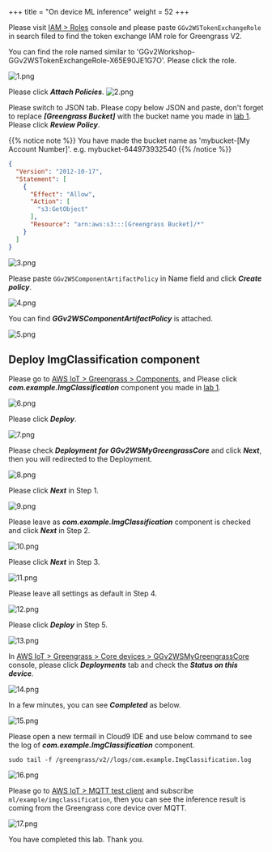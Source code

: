 +++
title = "On device ML inference"
weight = 52
+++



Please visit [IAM > Roles](https://console.aws.amazon.com/iamv2/home#/roles) console and please paste ```GGv2WSTokenExchangeRole``` in search filed to find the token exchange IAM role for Greengrass V2.

You can find the role named similar to 'GGv2Workshop-GGv2WSTokenExchangeRole-X65E90JE1G7O'. Please click the role.

![1.png](/images/4/2/1.png)

Please click ***Attach Policies***.
![2.png](/images/4/2/2.png)


Please switch to JSON tab.
Please copy below JSON and paste, don't forget to replace ***[Greengrass Bucket]*** with the bucket name you made in [lab 1](/en/1/1_1.html). Please click ***Review Policy***.


{{% notice note %}}
You have made the bucket name as 'mybucket-[My Account Number]'. e.g. mybucket-644973932540
{{% /notice %}}


``` json
{
  "Version": "2012-10-17",
  "Statement": [
    {
      "Effect": "Allow",
      "Action": [
        "s3:GetObject"
      ],
      "Resource": "arn:aws:s3:::[Greengrass Bucket]/*"
    }
  ]
}
```

![3.png](/images/4/2/3.png)

Please paste ```GGv2WSComponentArtifactPolicy``` in Name field and click ***Create policy***.

![4.png](/images/4/2/4.png)

You can find ***GGv2WSComponentArtifactPolicy*** is attached.

![5.png](/images/4/2/5.png)


<!-- ``` shell
aws iam create-policy \
  --policy-name GGv2WSComponentArtifactPolicy \
  --policy-document file://component-artifact-policy.json
```

``` shell
aws iam attach-role-policy \
  --role-name GGv2WSTokenExchangeRole \
  --policy-arn arn:aws:iam::123456789012:policy/GGv2WSComponentArtifactPolicy
``` -->


## Deploy ImgClassification component

Please go to [AWS IoT > Greengrass > Components](https://console.aws.amazon.com/iot/home?#/greengrass/v2/components), and Please click ***com.example.ImgClassification*** component you made in [lab 1](/en/1/1_1.html).

![6.png](/images/4/2/6.png)

Please click ***Deploy***.

![7.png](/images/4/2/7.png)

Please check ***Deployment for GGv2WSMyGreengrassCore*** and click ***Next***, then you will redirected to the Deployment.

![8.png](/images/4/2/8.png)

Please click ***Next*** in Step 1.

![9.png](/images/4/2/9.png)

Please leave as ***com.example.ImgClassification*** component is checked and click ***Next*** in Step 2.

![10.png](/images/4/2/10.png)

Please click ***Next*** in Step 3.

![11.png](/images/4/2/11.png)

Please leave all settings as default in Step 4.

![12.png](/images/4/2/12.png)

Please click ***Deploy*** in Step 5.

![13.png](/images/4/2/13.png)

In [AWS IoT > Greengrass > Core devices > GGv2WSMyGreengrassCore](https://console.aws.amazon.com/iot/home?#/greengrass/v2/cores/details/GGv2WSMyGreengrassCore) console, please click ***Deployments*** tab and check the ***Status on this device***.

![14.png](/images/4/2/14.png)

In a few minutes, you can see ***Completed*** as below.

![15.png](/images/4/2/14.png)

Please open a new termail in Cloud9 IDE and use below command to see the log of ***com.example.ImgClassification*** component.

``` shell
sudo tail -f /greengrass/v2//logs/com.example.ImgClassification.log
```

![16.png](/images/4/2/16.png)


Please go to [AWS IoT > MQTT test client](https://console.aws.amazon.com/iot/home?#/test) and subscribe ```ml/example/imgclassification```, then you can see the inference result is coming from the Greengrass core device over MQTT.

![17.png](/images/4/2/17.png)

You have completed this lab. Thank you.